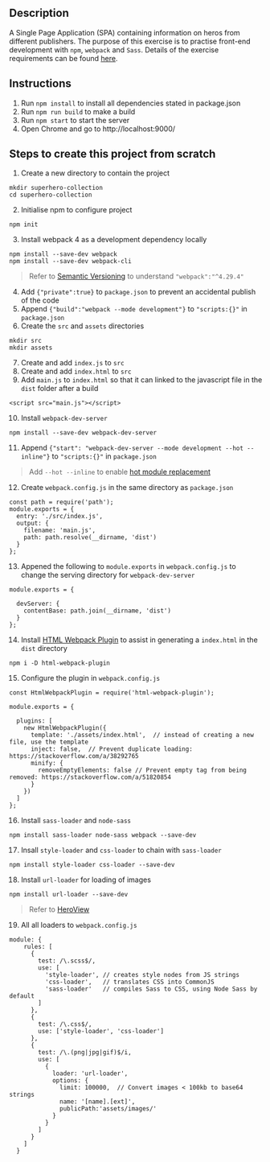 ## Description
A Single Page Application (SPA) containing information on heros from different publishers.
The purpose of this exercise is to practise front-end development with `npm`, `webpack` and `Sass`.
Details of the exercise requirements can be found [here](https://github.com/janakanuwan/web-page-design/tree/master/webpack-exercise-1 "CS3249 Tutorial Exercise 1").

## Instructions
1. Run `npm install` to install all dependencies stated in package.json
2. Run `npm run build` to make a build
3. Run `npm start` to start the server
4. Open Chrome and go to http://localhost:9000/ 

## Steps to create this project from scratch
1. Create a new directory to contain the project
```
mkdir superhero-collection
cd superhero-collection
```
2. Initialise npm to configure project
```
npm init
```
3. Install webpack 4 as a development dependency locally
```
npm install --save-dev webpack
npm install --save-dev webpack-cli
```
> Refer to [Semantic Versioning](https://bytearcher.com/articles/semver-explained-why-theres-a-caret-in-my-package-json/) to understand `"webpack":"^4.29.4"`
4. Add `{"private":true}` to `package.json` to prevent an accidental publish of the code
5. Append `{"build":"webpack --mode development"}` to `"scripts:{}"` in `package.json`
6. Create the `src` and `assets` directories
```
mkdir src
mkdir assets
```
7. Create and add `index.js` to `src`
8. Create and add `index.html` to `src`
9. Add `main.js` to `index.html` so that it can linked to the javascript file in the `dist` folder after a build
```
<script src="main.js"></script>
```
10. Install `webpack-dev-server`
```
npm install --save-dev webpack-dev-server
```
11. Append `{"start": "webpack-dev-server --mode development --hot --inline"}` to `"scripts:{}"` in `package.json`
> Add `--hot --inline` to enable [hot module replacement](https://webpack.js.org/concepts/hot-module-replacement/)
12. Create `webpack.config.js` in the same directory as `package.json`
```
const path = require('path');
module.exports = {
  entry: './src/index.js',
  output: {
    filename: 'main.js',
    path: path.resolve(__dirname, 'dist')
  }
};
```
13. Appened the following to `module.exports` in `webpack.config.js` to change the serving directory for `webpack-dev-server`
```
module.exports = {
  
  devServer: {
    contentBase: path.join(__dirname, 'dist')
  }
};
```
14. Install [HTML Webpack Plugin](https://github.com/jantimon/html-webpack-plugin) to assist in generating a `index.html` in the `dist` directory
```
npm i -D html-webpack-plugin
```
15. Configure the plugin in `webpack.config.js`
```
const HtmlWebpackPlugin = require('html-webpack-plugin');

module.exports = {
  
  plugins: [
    new HtmlWebpackPlugin({         
      template: './assets/index.html',  // instead of creating a new file, use the template
      inject: false,  // Prevent duplicate loading: https://stackoverflow.com/a/38292765
      minify: {
        removeEmptyElements: false // Prevent empty tag from being removed: https://stackoverflow.com/a/51820854
      }
    })
  ]
};
```
16. Install `sass-loader` and `node-sass`
```
npm install sass-loader node-sass webpack --save-dev
```
17. Insall `style-loader` and `css-loader` to chain with `sass-loader`
```
npm install style-loader css-loader --save-dev
```
18. Install `url-loader` for loading of images
```
npm install url-loader --save-dev
```
> Refer to [HeroView](src/components/HeroView.js)
19. All all loaders to `webpack.config.js`
```
module: {
    rules: [
      {
        test: /\.scss$/,
        use: [
          'style-loader', // creates style nodes from JS strings
          'css-loader',   // translates CSS into CommonJS
          'sass-loader'   // compiles Sass to CSS, using Node Sass by default
        ]
      },
      {
        test: /\.css$/,
        use: ['style-loader', 'css-loader']
      },
      {
        test: /\.(png|jpg|gif)$/i,
        use: [
          {
            loader: 'url-loader',
            options: {
              limit: 100000,  // Convert images < 100kb to base64 strings
              name: '[name].[ext]',
              publicPath:'assets/images/'
            }
          }
        ]
      }
    ]
  }
```